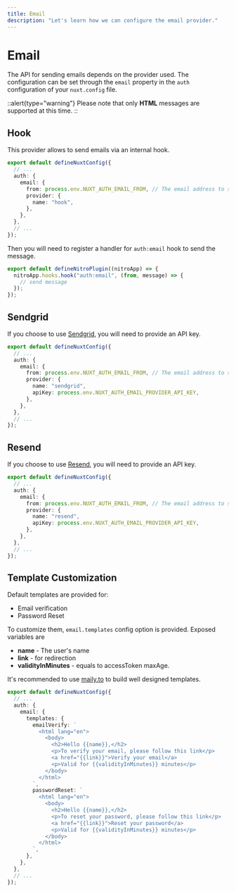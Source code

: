 ```yaml
---
title: Email
description: "Let's learn how we can configure the email provider."
---
```


# Email

The API for sending emails depends on the provider used. The configuration can be set through the `email` property in the `auth` configuration of your `nuxt.config` file.

::alert{type="warning"}
Please note that only **HTML** messages are supported at this time.
::

## Hook

This provider allows to send emails via an internal hook.

```ts [nuxt.config.ts]
export default defineNuxtConfig({
  // ...
  auth: {
    email: {
      from: process.env.NUXT_AUTH_EMAIL_FROM, // The email address to send from
      provider: {
        name: "hook",
      },
    },
  },
  // ...
});
```

Then you will need to register a handler for `auth:email` hook to send the message.

```ts [server/plugins/email.ts]
export default defineNitroPlugin((nitroApp) => {
  nitroApp.hooks.hook("auth:email", (from, message) => {
    // send message
  });
});
```

## Sendgrid

If you choose to use [Sendgrid](https://sendgrid.com), you will need to provide an API key.

```ts [nuxt.config.ts]
export default defineNuxtConfig({
  // ...
  auth: {
    email: {
      from: process.env.NUXT_AUTH_EMAIL_FROM, // The email address to send from
      provider: {
        name: "sendgrid",
        apiKey: process.env.NUXT_AUTH_EMAIL_PROVIDER_API_KEY,
      },
    },
  },
  // ...
});
```

## Resend

If you choose to use [Resend](https://resend.com/), you will need to provide an API key.

```ts [nuxt.config.ts]
export default defineNuxtConfig({
  // ...
  auth: {
    email: {
      from: process.env.NUXT_AUTH_EMAIL_FROM, // The email address to send from
      provider: {
        name: "resend",
        apiKey: process.env.NUXT_AUTH_EMAIL_PROVIDER_API_KEY,
      },
    },
  },
  // ...
});
```

## Template Customization

Default templates are provided for:

- Email verification
- Password Reset

To customize them, `email.templates` config option is provided.
Exposed variables are

- **name** - The user's name
- **link** - for redirection
- **validityInMinutes** - equals to accessToken maxAge.

It's recommended to use [maily.to](https://maily.to/) to build well designed templates.

```ts [nuxt.config.ts]
export default defineNuxtConfig({
  // ...
  auth: {
    email: {
      templates: {
        emailVerify: `
          <html lang="en">
            <body>
              <h2>Hello {{name}},</h2>
              <p>To verify your email, please follow this link</p>
              <a href="{{link}}">Verify your email</a>
              <p>Valid for {{validityInMinutes}} minutes</p>
            </body>
          </html>
        `,
        passwordReset: `
          <html lang="en">
            <body>
              <h2>Hello {{name}},</h2>
              <p>To reset your password, please follow this link</p>
              <a href="{{link}}">Reset your password</a>
              <p>Valid for {{validityInMinutes}} minutes</p>
            </body>
          </html>
        `,
      },
    },
  },
  // ...
});
```
